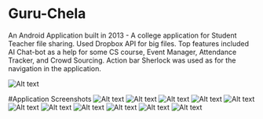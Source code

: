 # Guru-Chela
An Android Application built in 2013 - A college application for Student Teacher file sharing. Used Dropbox API for big files. 
Top features included AI Chat-bot as a help for some CS course, Event Manager, Attendance Tracker, and Crowd Sourcing. 
Action bar Sherlock was used as for the navigation in the application.

![Alt text](/GuruChela_DEmo_images/logo.png?raw=true "Guru Chela Logo")

#Application Screenshots
![Alt text](/GuruChela_DEmo_images/loginpage.png?raw=true "Guru Chela Login Page")
![Alt text](/GuruChela_DEmo_images/registration.png?raw=true "Registration Page")
![Alt text](/GuruChela_DEmo_images/actionbar.jpg?raw=true "Navigation Page")
![Alt text](/GuruChela_DEmo_images/camera.png?raw=true "Camera")
![Alt text](/GuruChela_DEmo_images/chatbot.png?raw=true "AI Chatbot")
![Alt text](/GuruChela_DEmo_images/dropbox.png?raw=true "Dropbox Attacher")
![Alt text](/GuruChela_DEmo_images/effeciency_tracker.jpg?raw=true "Effeciency Tracker")
![Alt text](/GuruChela_DEmo_images/email.jpg?raw=true "Email")
![Alt text](/GuruChela_DEmo_images/event.png?raw=true "Event Maneger")
![Alt text](/GuruChela_DEmo_images/information.png?raw=true "Course Helper")
![Alt text](/GuruChela_DEmo_images/attendance_tracker.png?raw=true "Attendance Tracker")


